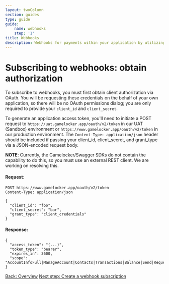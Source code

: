 ```yaml
---
layout: twoColumn
section: guides
type: guide
guide:
    name: webhooks
    step: '1'
title: Webhooks
description: Webhooks for payments within your application by utilizing our open bank transfer API with no transaction fees.
---
```


# Subscribing to webhooks: obtain authorization

To subscribe to webhooks, you must first obtain client authorization via OAuth. You will be requesting these credentials on the behalf of your own application, so there will be no OAuth permissions dialog; you are only required to provide your `client_id` and `client_secret`.

To generate an application access token, you'll need to initiate a POST request to `https://uat.gamelocker.app/oauth/v2/token` in our UAT (Sandbox) environment or `https://www.gamelocker.app/oauth/v2/token` in our production environment. The `Content-Type: application/json` header should be included if passing your client_id, client_secret, and grant_type via a JSON-encoded request body.

**NOTE**: Currently, the Gamelocker/Swagger SDKs do not contain the capability to do this, so you must use an external REST client. We are working on resolving this.

#### Request:
```noselect
POST https://www.gamelocker.app/oauth/v2/token
Content-Type: application/json

{
  "client_id": "foo",
  "client_secret": "bar",
  "grant_type": "client_credentials"
}
```

#### Response:

```jsonnoselect
{
  "access_token": "(...)",
  "token_type": "bearer",
  "expires_in": 3600,
  "scope": "AccountInfoFull|ManageAccount|Contacts|Transactions|Balance|Send|Request|Funding"
}
```

<nav class="pager-nav">
    <a href="./">Back: Overview</a>
    <a href="02-create-subscription.html">Next step: Create a webhook subscription</a>
</nav>
